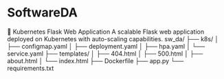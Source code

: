 # SoftwareDA
🚀 Kubernetes Flask Web Application
A scalable Flask web application deployed on Kubernetes with auto-scaling capabilities.
sw_da/
├── k8s/
│   ├── configmap.yaml
│   ├── deployment.yaml
│   ├── hpa.yaml
│   └── service.yaml
├── templates/
│   ├── 404.html
│   ├── 500.html
│   ├── about.html
│   └── index.html
├── Dockerfile
├── app.py
└── requirements.txt
